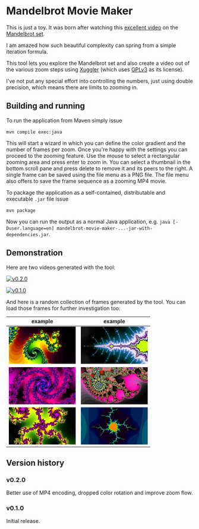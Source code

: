 # Mandelbrot Movie Maker

This is just a toy. It was born after watching this [excellent video](https://youtu.be/NGMRB4O922I) on the [Mandelbrot set](https://en.wikipedia.org/wiki/Mandelbrot_set).

I am amazed how such beautiful complexity can spring from a simple iteration formula.

This tool lets you explore the Mandelbrot set and also create a video out of the various zoom steps using [Xuggler](http://www.xuggle.com/xuggler/) (which uses [GPLv3](http://www.gnu.org/copyleft/gpl.html) as its license).

I've not put any special effort into controlling the numbers, just using double precision, which means there are limits to zooming in.

## Building and running

To run the application from Maven simply issue

	mvn compile exec:java

This will start a wizard in which you can define the color gradient and the number of frames per zoom. Once you're happy with the settings you can proceed to the zooming feature. Use the mouse to select a rectangular zooming area and press enter to zoom in. You can select a thumbnail in the bottom scroll pane and press delete to remove it and its peers to the right. A single frame can be saved using the file menu as a PNG file. The file menu also offers to save the frame sequence as a zooming MP4 movie.

To package the application as a self-contained, distributable and executable `.jar` file issue

	mvn package

Now you can run the output as a normal Java application, e.g. `java [-Duser.language=en] mandelbrot-movie-maker-...-jar-with-dependencies.jar`.

## Demonstration

Here are two videos generated with the tool:

[![v0.2.0](https://img.youtube.com/vi/BOyfSGexU08/0.jpg)](https://youtu.be/BOyfSGexU08)

[![v0.1.0](https://img.youtube.com/vi/BMJ7DHeYodc/0.jpg)](https://www.youtube.com/watch?v=BMJ7DHeYodc)

And here is a random collection of frames generated by the tool. You can load those frames for further investigation too:

|example|example|
|-|-|
|[![demo01](/src/test/resources/demo01.gif?raw=true "demo01")](/src/test/resources/demo01.png?raw=true)|[![demo02](/src/test/resources/demo02.gif?raw=true "demo02")](/src/test/resources/demo02.png?raw=true)|
|[![demo03](/src/test/resources/demo03.gif?raw=true "demo03")](/src/test/resources/demo03.png?raw=true)|[![demo04](/src/test/resources/demo04.gif?raw=true "demo04")](/src/test/resources/demo04.png?raw=true)|
|[![demo05](/src/test/resources/demo05.gif?raw=true "demo05")](/src/test/resources/demo05.png?raw=true)|[![demo06](/src/test/resources/demo06.gif?raw=true "demo06")](/src/test/resources/demo06.png?raw=true)|

## Version history

### v0.2.0

Better use of MP4 encoding, dropped color rotation and improve zoom flow.

### v0.1.0

Initial release.
